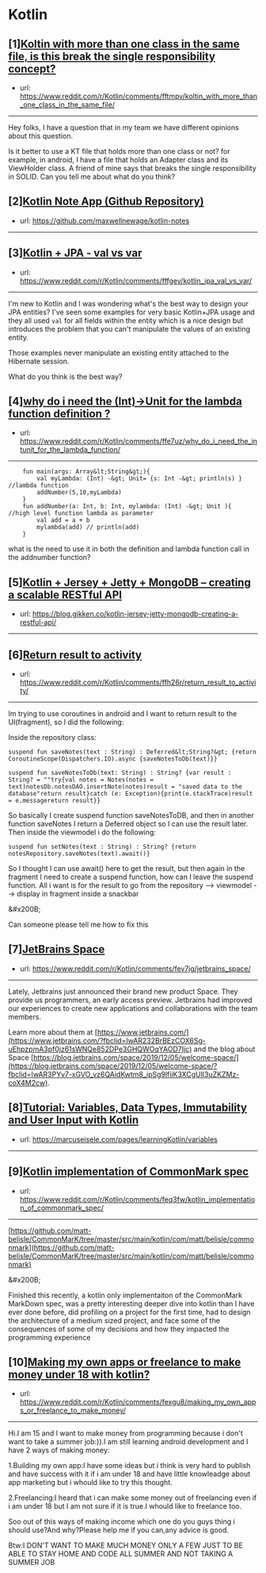 # Kotlin
## [1][Koltin with more than one class in the same file, is this break the single responsibility concept?](https://www.reddit.com/r/Kotlin/comments/fftmpv/koltin_with_more_than_one_class_in_the_same_file/)
- url: https://www.reddit.com/r/Kotlin/comments/fftmpv/koltin_with_more_than_one_class_in_the_same_file/
---
Hey folks, I have a question that in my team we have different opinions about this question. 

Is it better to use a KT file that holds more than one class or not?  for example, in android, I have a file that holds an Adapter class and its ViewHolder class. A friend of mine says that breaks the single responsibility in SOLID. Can you tell me about what do you think?
## [2][Kotlin Note App (Github Repository)](https://www.reddit.com/r/Kotlin/comments/fffjht/kotlin_note_app_github_repository/)
- url: https://github.com/maxwellnewage/kotlin-notes
---

## [3][Kotlin + JPA - val vs var](https://www.reddit.com/r/Kotlin/comments/fffgev/kotlin_jpa_val_vs_var/)
- url: https://www.reddit.com/r/Kotlin/comments/fffgev/kotlin_jpa_val_vs_var/
---
I'm new to Kotlin and I was wondering what's the best way to design your JPA entities? I've seen some examples for very basic Kotlin+JPA usage and they all used `val` for all fields within the entity which is a nice design but introduces the problem that you can't manipulate the values of an existing entity.

Those examples never manipulate an existing entity attached to the Hibernate session. 

What do you think is the best way?
## [4][why do i need the (Int)-&gt;Unit for the lambda function definition ?](https://www.reddit.com/r/Kotlin/comments/ffe7uz/why_do_i_need_the_intunit_for_the_lambda_function/)
- url: https://www.reddit.com/r/Kotlin/comments/ffe7uz/why_do_i_need_the_intunit_for_the_lambda_function/
---
        fun main(args: Array&lt;String&gt;){  
            val myLambda: (Int) -&gt; Unit= {s: Int -&gt; println(s) } //lambda function  
            addNumber(5,10,myLambda)  
        }  
        fun addNumber(a: Int, b: Int, mylambda: (Int) -&gt; Unit ){   //high level function lambda as parameter  
            val add = a + b  
            mylambda(add) // println(add)  
        }  

what is the need to use it in both the definition and lambda function call in the addnumber function?
## [5][Kotlin + Jersey + Jetty + MongoDB – creating a scalable RESTful API](https://www.reddit.com/r/Kotlin/comments/ffjj0v/kotlin_jersey_jetty_mongodb_creating_a_scalable/)
- url: https://blog.gikken.co/kotlin-jersey-jetty-mongodb-creating-a-restful-api/
---

## [6][Return result to activity](https://www.reddit.com/r/Kotlin/comments/ffh26r/return_result_to_activity/)
- url: https://www.reddit.com/r/Kotlin/comments/ffh26r/return_result_to_activity/
---
Im trying to use coroutines in android and I want to return result to the UI(fragment), so I did the following:

Inside the repository class:

`suspend fun saveNotes(text : String) : Deferred&lt;String?&gt; {return CoroutineScope(Dispatchers.IO).async {saveNotesToDb(text)}}`

`suspend fun saveNotesToDb(text: String) : String? {var result : String? = ""try{val notes = Notes(notes = text)notesDb.notesDAO.insertNote(notes)result = "saved data to the database"return result}catch (e: Exception){print(e.stackTrace)result = e.messagereturn result}}`

So basically I create suspend function saveNotesToDB, and then in another function saveNotes I return a Deferred object so I can use the result later. Then inside the viewmodel i do the following:

`suspend fun setNotes(text : String) : String? {return notesRepository.saveNotes(text).await()}`

So I thought I can use await() here to get the result, but then again in the fragment I need to create a suspend function, how can I leave the suspend function. All i want is for the result to go from the repository --&gt; viewmodel --&gt; display in fragment inside a snackbar

&amp;#x200B;

Can someone please tell me how to fix this
## [7][JetBrains Space](https://www.reddit.com/r/Kotlin/comments/fev7jg/jetbrains_space/)
- url: https://www.reddit.com/r/Kotlin/comments/fev7jg/jetbrains_space/
---
Lately, Jetbrains just announced their brand new product Space. They provide us programmers, an early access preview. Jetbrains had improved our experiences to create new applications and collaborations with the team members.

Learn more about them at [https://www.jetbrains.com/](https://www.jetbrains.com/?fbclid=IwAR232BrBEzCOX6Sg-uEhpzpmA3pf0jz61sWNQe852DPe3GHQWOqYAOD7Ijc) and the blog about Space [https://blog.jetbrains.com/space/2019/12/05/welcome-space/](https://blog.jetbrains.com/space/2019/12/05/welcome-space/?fbclid=IwAR3PYv7-xGVO_vz6QAidKwtm8_ipSg9lfiiK3XCgUlI3uZKZMz-coX4M2cw).
## [8][Tutorial: Variables, Data Types, Immutability and User Input with Kotlin](https://www.reddit.com/r/Kotlin/comments/fethd6/tutorial_variables_data_types_immutability_and/)
- url: https://marcuseisele.com/pages/learningKotlin/variables
---

## [9][Kotlin implementation of CommonMark spec](https://www.reddit.com/r/Kotlin/comments/feq3fw/kotlin_implementation_of_commonmark_spec/)
- url: https://www.reddit.com/r/Kotlin/comments/feq3fw/kotlin_implementation_of_commonmark_spec/
---
[https://github.com/matt-belisle/CommonMarK/tree/master/src/main/kotlin/com/matt/belisle/commonmark](https://github.com/matt-belisle/CommonMarK/tree/master/src/main/kotlin/com/matt/belisle/commonmark)

&amp;#x200B;

Finished this recently, a kotlin only implementaiton of the CommonMark MarkDown spec, was a pretty interesting deeper dive into kotlin than I have ever done before, did profiling on a project for the first time, had to design the architecture of a medium sized project, and face some of the consequences of some of my decisions and how they impacted the programming experience
## [10][Making my own apps or freelance to make money under 18 with kotlin?](https://www.reddit.com/r/Kotlin/comments/fexgu8/making_my_own_apps_or_freelance_to_make_money/)
- url: https://www.reddit.com/r/Kotlin/comments/fexgu8/making_my_own_apps_or_freelance_to_make_money/
---
Hi.I am 15 and I want to make money from programming because i don't want to take a summer job:)).I am still learning android development and I have 2 ways of making money:

1.Building my own app:I have some ideas but i think is very hard to publish and have success with it if i am under 18 and have little knowleadge about app marketing but i whould like to try this thought.

2.Freelancing:I heard that i can make some  money out of freelancing even if i am under 18 but I am not sure if it is true.I whould like to freelance too.

Soo out of this ways of making income which one do you guys thing i should use?And why?Please help me if you can,any advice is good.

Btw:I DON'T WANT TO MAKE MUCH MONEY ONLY A FEW JUST TO BE ABLE TO STAY HOME AND CODE ALL SUMMER AND NOT TAKING A SUMMER JOB
